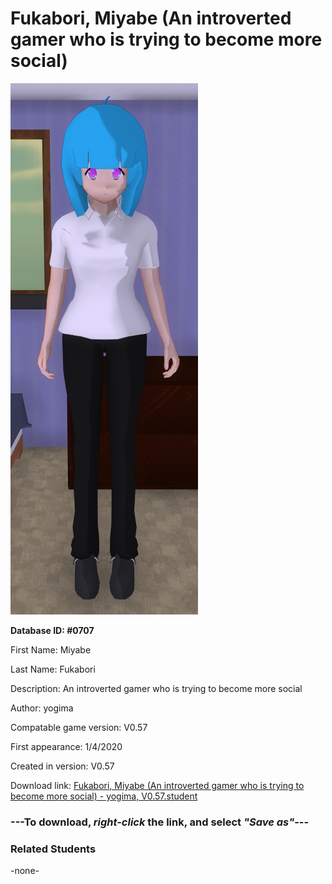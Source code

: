 # Fukabori, Miyabe (An introverted gamer who is trying to become more social)

<img src="../../Files/Images/Fukabori, Miyabe (An introverted gamer who is trying to become more social).png" title="Fukabori, Miyabe (An introverted gamer who is trying to become more social) - yogima, V0.57">

**Database ID: #0707**

First Name: Miyabe

Last Name: Fukabori

Description: An introverted gamer who is trying to become more social

Author: yogima

Compatable game version: V0.57

First appearance: 1/4/2020

Created in version: V0.57

Download link: <a href="https://raw.githubusercontent.com/Arbiter1223/Daigaku-Gurashi-Custom-Students/master/Files/Student%20Files/Fukabori%2C%20Miyabe%20(An%20introverted%20gamer%20who%20is%20trying%20to%20become%20more%20social)%20-%20yogima%2C%20V0.57.student">Fukabori, Miyabe (An introverted gamer who is trying to become more social) - yogima, V0.57.student</a>

### ---**To download, _right-click_ the link, and select _"Save as"_**---

### Related Students

-none-
